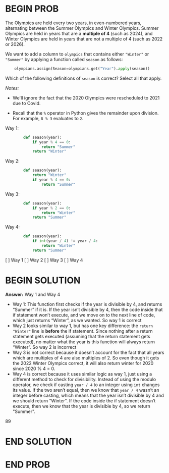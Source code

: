 # BEGIN PROB

The Olympics are held every two years, in even-numbered years,
alternating between the Summer Olympics and Winter Olympics. Summer
Olympics are held in years that are a **multiple of 4** (such as 2024),
and Winter Olympics are held in years that are not a multiple of 4 (such
as 2022 or 2026).

We want to add a column to `olympics` that contains either `"Winter"` or
`"Summer"` by applying a function called `season` as follows:
```py
    olympians.assign(Season=olympians.get("Year").apply(season))
```

Which of the following definitions of `season` is correct? Select all
that apply.

*Notes:*

-   We'll ignore the fact that the 2020 Olympics were rescheduled to
    2021 due to Covid.

-   Recall that the `%` operator in Python gives the remainder upon
    division. For example, `8 % 3` evaluates to `2`.

Way 1:
```py
        def season(year):
            if year % 4 == 0:
                return "Summer"
            return "Winter"
```

Way 2:
```py
        def season(year):
            return "Winter"
            if year % 4 == 0:
                return "Summer"
```

Way 3:
```py
        def season(year):
            if year % 2 == 0:
                return "Winter"
            return "Summer"
```
Way 4:
```py
        def season(year):
            if int(year / 4) != year / 4:
                return "Winter"
            return "Summer"
```

[ ] Way 1
[ ] Way 2
[ ] Way 3
[ ] Way 4

# BEGIN SOLUTION
**Answer:** Way 1 and Way 4

- Way 1: This function first checks if the year is divisible by 4, and returns “Summer” if it is. If the year isn’t divisible by 4, then the code inside that if statement won’t execute, and we move on to the next line of code, which just returns “Winter”, as we wanted. So way 1 is correct
- Way 2 looks similar to way 1, but has one key difference: the `return "Winter"` line is **before** the if statement. Since nothing after a return statement gets executed (assuming that the return statement gets executed), no matter what the year is this function will always return “Winter”. So way 2 is incorrect
- Way 3 is not correct because it doesn’t account for the fact that all years which are multiples of 4 are also multiples of 2. So even though it gets the 2022 Winter Olympics correct, it will also return winter for 2020 since 2020 % 4 = 0. 
- Way 4 is correct because it uses similar logic as way 1, just using a different method to check for divisibility. Instead of using the modulo operator, we check if casting `year / 4` to an integer using `int` changes its value. If the two aren’t equal, then we know that `year / 4` wasn’t an integer before casting, which means that the year isn’t divisible by 4 and we should return "Winter". If the code inside the if statement doesn’t execute, then we know that the year is divisible by 4, so we return "Summer".

<average>89</average>

# END SOLUTION

# END PROB